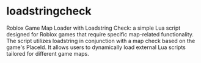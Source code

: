 # loadstringcheck
Roblox Game Map Loader with Loadstring Check: a simple Lua script designed for Roblox games that require specific map-related functionality. The script utilizes loadstring in conjunction with a map check based on the game's PlaceId. It allows users to dynamically load external Lua scripts tailored for different game maps.
